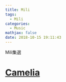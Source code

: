 ```yaml
---
title: Mili
tags:
  - Mili
categories:
  - Music
mathjax: false
date: 2018-10-15 19:11:43
---
```


Mili集選

<!--more-->


# [Camelia](https://www.youtube.com/watch?v=wOcCu31oi7Q)
